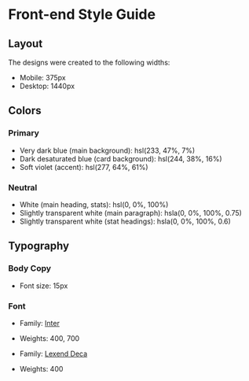 # Front-end Style Guide

## Layout

The designs were created to the following widths:

-   Mobile: 375px
-   Desktop: 1440px

## Colors

### Primary

-   Very dark blue (main background): hsl(233, 47%, 7%)
-   Dark desaturated blue (card background): hsl(244, 38%, 16%)
-   Soft violet (accent): hsl(277, 64%, 61%)

### Neutral

-   White (main heading, stats): hsl(0, 0%, 100%)
-   Slightly transparent white (main paragraph): hsla(0, 0%, 100%, 0.75)
-   Slightly transparent white (stat headings): hsla(0, 0%, 100%, 0.6)

## Typography

### Body Copy

-   Font size: 15px

### Font

-   Family: [Inter](https://fonts.google.com/specimen/Inter)
-   Weights: 400, 700

-   Family: [Lexend Deca](https://fonts.google.com/specimen/Lexend+Deca)
-   Weights: 400
